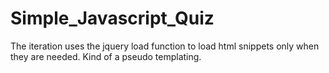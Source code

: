 Simple_Javascript_Quiz
======================

The iteration uses the jquery load function to load html snippets only when they are needed.  Kind of a pseudo templating.
